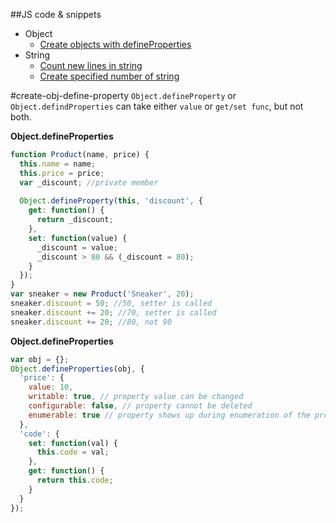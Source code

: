 ##JS code & snippets

* Object
  * [Create objects with defineProperties](#create-obj-define-property)
* String
  * [Count new lines in string](#count-str-line-break)
  * [Create specified number of string](#create-string)

#create-obj-define-property
`Object.defineProperty` or `Object.defindProperties` can take either `value` or `get/set func`, but not both.

**Object.defineProperties**
```javascript
function Product(name, price) {
  this.name = name;
  this.price = price;
  var _discount; //private member
  
  Object.defineProperty(this, 'discount', {
    get: function() {
      return _discount;
    },
    set: function(value) {
      _discount = value;
      _discount > 80 && (_discount = 80);
    }
  });
}
var sneaker = new Product('Sneaker', 20);
sneaker.discount = 50; //50, setter is called
sneaker.discount += 20; //70, setter is called
sneaker.discount += 20; //80, not 90
```
**Object.defineProperties**
```javascript
var obj = {};
Object.defineProperties(obj, {
  'price': {
    value: 10,
    writable: true, // property value can be changed
    configurable: false, // property cannot be deleted
    enumerable: true // property shows up during enumeration of the properties like for(key in obj)
  },
  'code': {
    set: function(val) {
      this.code = val;
    },
    get: function() {
      return this.code;
    }
  }
});
```
